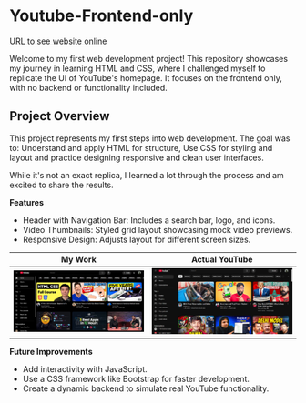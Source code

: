 ﻿# Youtube-Frontend-only
[URL to see website online](https://pratham8530.github.io/Youtube-Frontend-only/)

Welcome to my first web development project! This repository showcases my journey in learning HTML and CSS, where I challenged myself to replicate the UI of YouTube's homepage. It focuses on the frontend only, with no backend or functionality included.

## Project Overview
This project represents my first steps into web development. The goal was to:
Understand and apply HTML for structure,
Use CSS for styling and layout and
practice designing responsive and clean user interfaces.

While it's not an exact replica, I learned a lot through the process and am excited to share the results.

**Features**
- Header with Navigation Bar: Includes a search bar, logo, and icons.
- Video Thumbnails: Styled grid layout showcasing mock video previews.
- Responsive Design: Adjusts layout for different screen sizes.

| **My Work** | **Actual YouTube** |
|----------------|--------------------|
| ![My YouTube Clone](MyYTClone.png) | ![Actual YouTube](ActualYT.png) |

**Future Improvements**
- Add interactivity with JavaScript.
- Use a CSS framework like Bootstrap for faster development.
- Create a dynamic backend to simulate real YouTube functionality.


